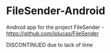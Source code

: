 # FileSender-Android

Android app for the project FileSender - https://github.com/iolucas/FileSender

DISCONTINUED due to lack of time 
